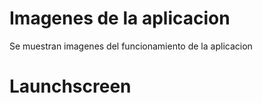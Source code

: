 # Imagenes de la aplicacion
Se muestran imagenes del funcionamiento de la aplicacion

# Launchscreen
